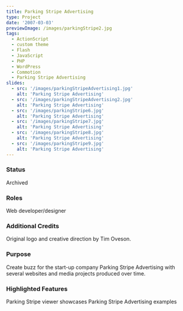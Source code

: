 ```yaml
---
title: Parking Stripe Advertising
type: Project
date: '2007-03-03'
previewImage: /images/parkingStripe2.jpg
tags:
  - ActionScript
  - custom theme
  - Flash
  - JavaScript
  - PHP
  - WordPress
  - Commotion
  - Parking Stripe Advertising
slides:
  - src: '/images/parkingStripeAdvertising1.jpg'
    alt: 'Parking Stripe Advertising'
  - src: '/images/parkingStripeAdvertising2.jpg'
    alt: 'Parking Stripe Advertising'
  - src: '/images/parkingStripe6.jpg'
    alt: 'Parking Stripe Advertising'
  - src: '/images/parkingStripe7.jpg'
    alt: 'Parking Stripe Advertising'
  - src: '/images/parkingStripe8.jpg'
    alt: 'Parking Stripe Advertising'
  - src: '/images/parkingStripe9.jpg'
    alt: 'Parking Stripe Advertising'
---
```

### Status

Archived

### Roles

Web developer/designer

### Additional Credits

Original logo and creative direction by Tim Oveson.

### Purpose

Create buzz for the start-up company Parking Stripe Advertising with several websites and media projects produced over time.

### Highlighted Features

Parking Stripe viewer showcases Parking Stripe Advertising examples
